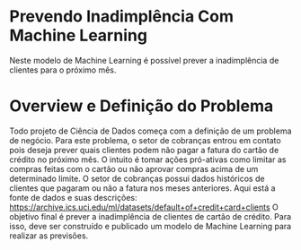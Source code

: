 # Prevendo Inadimplência Com Machine Learning
Neste modelo de Machine Learning é possível prever a inadimplência de clientes para o próximo mês.

# Overview e Definição do Problema
Todo projeto de Ciência de Dados começa com a definição de um problema de negócio.
Para este problema, o setor de cobranças entrou em contato pois deseja prever quais clientes podem não pagar a fatura do cartão de crédito no próximo mês.
O intuito é tomar ações pró-ativas como limitar as compras feitas com o cartão ou não aprovar compras acima de um determinado limite.
O setor de cobranças possui dados históricos de clientes que pagaram ou não a fatura nos meses anteriores. 
Aqui está a fonte de dados e suas descrições: https://archive.ics.uci.edu/ml/datasets/default+of+credit+card+clients
O objetivo final é prever a inadimplência de clientes de cartão de crédito.
Para isso, deve ser construído e publicado um modelo de Machine Learning para realizar as previsões.
